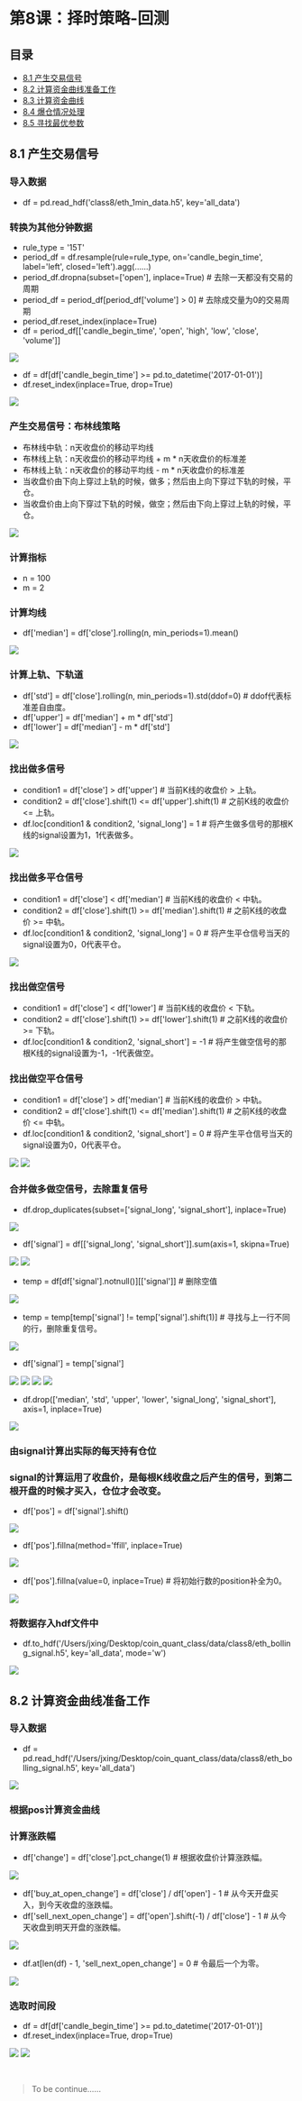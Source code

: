 # 第8课：择时策略-回测
## 目录
* [8.1 产生交易信号](#81-产生交易信号)
* [8.2 计算资金曲线准备工作](#82-计算资金曲线准备工作)
* [8.3 计算资金曲线]()
* [8.4 爆仓情况处理]()
* [8.5 寻找最优参数]()

## 8.1 产生交易信号
### 导入数据
* df = pd.read_hdf('class8/eth_1min_data.h5', key='all_data')
### 转换为其他分钟数据
* rule_type = '15T'
* period_df = df.resample(rule=rule_type, on='candle_begin_time', label='left', closed='left').agg(……)
* period_df.dropna(subset=['open'], inplace=True)  # 去除一天都没有交易的周期
* period_df = period_df[period_df['volume'] > 0]  # 去除成交量为0的交易周期
* period_df.reset_index(inplace=True)
* df = period_df[['candle_begin_time', 'open', 'high', 'low', 'close', 'volume']]

![](https://img3.doubanio.com/view/photo/l/public/p2535187912.jpg)
* df = df[df['candle_begin_time'] >= pd.to_datetime('2017-01-01')]
* df.reset_index(inplace=True, drop=True)

![](https://img3.doubanio.com/view/photo/l/public/p2535187851.jpg)
### 产生交易信号：布林线策略
* 布林线中轨：n天收盘价的移动平均线
* 布林线上轨：n天收盘价的移动平均线 + m * n天收盘价的标准差
* 布林线上轨：n天收盘价的移动平均线 - m * n天收盘价的标准差
* 当收盘价由下向上穿过上轨的时候，做多；然后由上向下穿过下轨的时候，平仓。
* 当收盘价由上向下穿过下轨的时候，做空；然后由下向上穿过上轨的时候，平仓。

![](https://img3.doubanio.com/view/photo/l/public/p2535257823.jpg)
### 计算指标
* n = 100
* m = 2
### 计算均线
* df['median'] = df['close'].rolling(n, min_periods=1).mean()

![](https://img3.doubanio.com/view/photo/l/public/p2535257855.jpg)
### 计算上轨、下轨道
* df['std'] = df['close'].rolling(n, min_periods=1).std(ddof=0)  # ddof代表标准差自由度。
* df['upper'] = df['median'] + m * df['std']
* df['lower'] = df['median'] - m * df['std']

![](https://img1.doubanio.com/view/photo/l/public/p2535257899.jpg)
### 找出做多信号
* condition1 = df['close'] > df['upper']  # 当前K线的收盘价 > 上轨。
* condition2 = df['close'].shift(1) <= df['upper'].shift(1)  # 之前K线的收盘价 <= 上轨。
* df.loc[condition1 & condition2, 'signal_long'] = 1  # 将产生做多信号的那根K线的signal设置为1，1代表做多。

![](https://img1.doubanio.com/view/photo/l/public/p2535704189.jpg)
### 找出做多平仓信号
* condition1 = df['close'] < df['median']  # 当前K线的收盘价 < 中轨。
* condition2 = df['close'].shift(1) >= df['median'].shift(1)  # 之前K线的收盘价 >= 中轨。
* df.loc[condition1 & condition2, 'signal_long'] = 0  # 将产生平仓信号当天的signal设置为0，0代表平仓。

![](https://img3.doubanio.com/view/photo/l/public/p2535704180.jpg)
### 找出做空信号
* condition1 = df['close'] < df['lower']  # 当前K线的收盘价 < 下轨。
* condition2 = df['close'].shift(1) >= df['lower'].shift(1)  # 之前K线的收盘价 >= 下轨。
* df.loc[condition1 & condition2, 'signal_short'] = -1  # 将产生做空信号的那根K线的signal设置为-1，-1代表做空。
### 找出做空平仓信号
* condition1 = df['close'] > df['median']  # 当前K线的收盘价 > 中轨。
* condition2 = df['close'].shift(1) <= df['median'].shift(1)  # 之前K线的收盘价 <= 中轨。
* df.loc[condition1 & condition2, 'signal_short'] = 0  # 将产生平仓信号当天的signal设置为0，0代表平仓。

![](https://img1.doubanio.com/view/photo/l/public/p2535704187.jpg)
![](https://img3.doubanio.com/view/photo/l/public/p2535704176.webp)
### 合并做多做空信号，去除重复信号
* df.drop_duplicates(subset=['signal_long', 'signal_short'], inplace=True)

![](https://img3.doubanio.com/view/photo/l/public/p2535704183.jpg)
* df['signal'] = df[['signal_long', 'signal_short']].sum(axis=1, skipna=True)

![](https://img1.doubanio.com/view/photo/l/public/p2535704177.jpg)
![](https://img3.doubanio.com/view/photo/l/public/p2535704184.jpg)
* temp = df[df['signal'].notnull()][['signal']]  # 删除空值

![](https://img3.doubanio.com/view/photo/l/public/p2535704185.jpg)
* temp = temp[temp['signal'] != temp['signal'].shift(1)]  # 寻找与上一行不同的行，删除重复信号。

![](https://img3.doubanio.com/view/photo/l/public/p2535704174.jpg)

* df['signal'] = temp['signal']

![](https://img3.doubanio.com/view/photo/l/public/p2535705960.jpg)
![](https://img3.doubanio.com/view/photo/l/public/p2535705973.jpg)
![](https://img3.doubanio.com/view/photo/l/public/p2535705952.jpg)
![](https://img1.doubanio.com/view/photo/l/public/p2535705979.jpg)
* df.drop(['median', 'std', 'upper', 'lower', 'signal_long', 'signal_short'], axis=1, inplace=True)

![](https://img1.doubanio.com/view/photo/l/public/p2535705969.jpg)
### 由signal计算出实际的每天持有仓位
### signal的计算运用了收盘价，是每根K线收盘之后产生的信号，到第二根开盘的时候才买入，仓位才会改变。
* df['pos'] = df['signal'].shift()

![](https://img1.doubanio.com/view/photo/l/public/p2535705977.jpg)
* df['pos'].fillna(method='ffill', inplace=True)

![](https://img3.doubanio.com/view/photo/l/public/p2535705961.jpg)
* df['pos'].fillna(value=0, inplace=True)  # 将初始行数的position补全为0。

![](https://img3.doubanio.com/view/photo/l/public/p2535705964.jpg)
### 将数据存入hdf文件中
* df.to_hdf('/Users/jxing/Desktop/coin_quant_class/data/class8/eth_bolling_signal.h5', key='all_data', mode='w')

![](https://img1.doubanio.com/view/photo/l/public/p2535705967.jpg)
## 8.2 计算资金曲线准备工作
### 导入数据
* df = pd.read_hdf('/Users/jxing/Desktop/coin_quant_class/data/class8/eth_bolling_signal.h5', key='all_data')

![](https://img3.doubanio.com/view/photo/l/public/p2535719966.jpg)
### 根据pos计算资金曲线
### 计算涨跌幅
* df['change'] = df['close'].pct_change(1)  # 根据收盘价计算涨跌幅。

![](https://img3.doubanio.com/view/photo/l/public/p2535719963.jpg)
* df['buy_at_open_change'] = df['close'] / df['open'] - 1  # 从今天开盘买入，到今天收盘的涨跌幅。
* df['sell_next_open_change'] = df['open'].shift(-1) / df['close'] - 1  # 从今天收盘到明天开盘的涨跌幅。

![](https://img3.doubanio.com/view/photo/l/public/p2535719960.jpg)
* df.at[len(df) - 1, 'sell_next_open_change'] = 0  # 令最后一个为零。

![](https://img3.doubanio.com/view/photo/l/public/p2535719955.jpg)
### 选取时间段
* df = df[df['candle_begin_time'] >= pd.to_datetime('2017-01-01')]
* df.reset_index(inplace=True, drop=True)

![](https://img3.doubanio.com/view/photo/l/public/p2535719956.jpg)
![](https://img1.doubanio.com/view/photo/l/public/p2535719958.jpg)

![]()
![]()
![]()
![]()
![]()
![]()
![]()
![]()
> To be continue……
